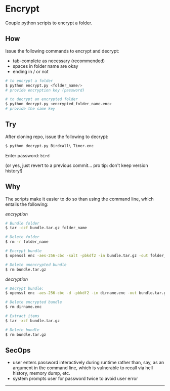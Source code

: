 # Encrypt

Couple python scripts to encrypt a folder.

## How

Issue the following commands to encrypt and decrypt:
- tab-complete as necessary (recommended)
- spaces in folder name are okay
- ending in / or not

```python
# to encrypt a folder
$ python encrypt.py <folder_name/>
# provide encryption key (password)

# to decrypt an encrypted folder
$ python decrypt.py <encrypted_folder_name.enc>
# provide the same key
```

## Try

After cloning repo, issue the following to decrypt:

```python
$ python decrypt.py Birdcall\ Timer.enc
```

Enter password: `bird`

(or yes, just revert to a previous commit... pro tip: don't keep version history!)


## Why

The scripts make it easier to do so than using the command line, which entails the following:

_encryption_

```bash
# Bundle folder
$ tar -czf bundle.tar.gz folder_name

# Delete folder
$ rm -r folder_name

# Encrypt bundle
$ openssl enc -aes-256-cbc -salt -pbkdf2 -in bundle.tar.gz -out folder_name.enc

# Delete unencrypted bundle
$ rm bundle.tar.gz
```

_decryption_
```bash
# Decrypt bundle:
$ openssl enc -aes-256-cbc -d -pbkdf2 -in dirname.enc -out bundle.tar.gz

# Delete encrypted bundle
$ rm dirname.enc

# Extract items
$ tar -xzf bundle.tar.gz

# Delete bundle
$ rm bundle.tar.gz
```

## SecOps

- user enters password interactively during runtime rather than, say, as an argument in the command line, which is vulnerable to recall via hell history, memory dump, etc.
- system prompts user for password twice to avoid user error
---